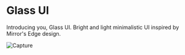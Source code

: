 # Glass UI

Introducing you, Glass UI. Bright and light minimalistic UI inspired by Mirror's Edge design.

![Capture](https://user-images.githubusercontent.com/38076644/58652584-fbea2c00-8324-11e9-8078-dc2856192da5.PNG)

